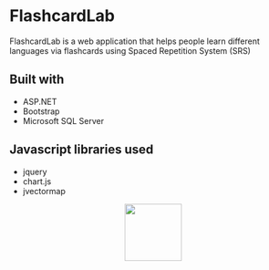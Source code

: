 # FlashcardLab 
FlashcardLab is a web application that helps people learn different languages via flashcards using Spaced Repetition System (SRS)
## Built with
* ASP.NET
* Bootstrap
* Microsoft SQL Server
## Javascript libraries used
* jquery
* chart.js
* jvectormap
<div align="center">
<img src="https://github.com/lwwws/FlashcardLab/assets/77572603/f430be0f-72ab-47f9-9415-1c83bff4a110" width="100" height="100" />
</div>
